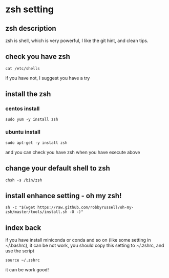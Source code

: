 # zsh setting

## zsh description

zsh is shell, which is very powerful,
I like the git hint, and clean tips.

## check you have zsh

```
cat /etc/shells
```

if you have not, I suggest you have a try

## install the zsh

### centos install

```
sudo yum -y install zsh

```

### ubuntu install

```
sudo apt-get -y install zsh
```

and you can check you have zsh when you have execute above



## change your default shell to zsh

```
chsh -s /bin/zsh
```

## install enhance setting - oh my zsh!

```
sh -c "$(wget https://raw.github.com/robbyrussell/oh-my-zsh/master/tools/install.sh -O -)"
```

## index back

if you have install miniconda or conda and so on (like some setting in ~/.bashrc), it can be not work, you should copy this setting to ~/.zshrc, and use the script

```
source ~/.zshrc
```

it can be work good!

